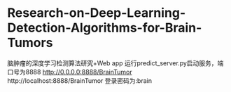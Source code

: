 # Research-on-Deep-Learning-Detection-Algorithms-for-Brain-Tumors
脑肿瘤的深度学习检测算法研究+Web app
运行predict_server.py启动服务，端口号为8888
http://0.0.0.0:8888/BrainTumor
http://localhost:8888/BrainTumor
登录密码为:brain
